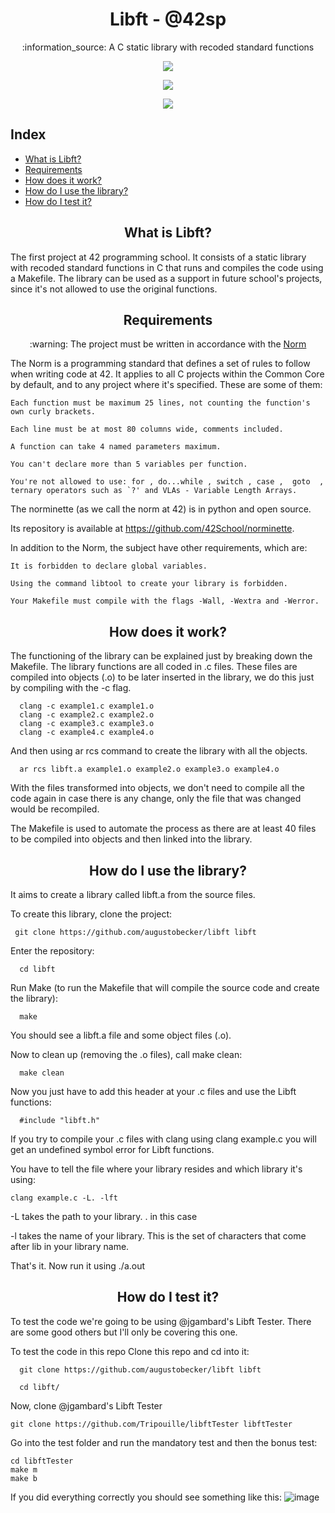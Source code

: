 <h1 align="center">  Libft - @42sp </h1>

<p align="center">:information_source: A C static library with recoded standard functions </p>

<p align="center"><a href="https://www.42sp.org.br/" target="_blank"><img src="https://img.shields.io/static/v1?label=&message=SP&color=000&style=for-the-badge&logo=42""></a></p>
<p align="center"><img src="https://user-images.githubusercontent.com/81205527/149165832-9344c9e5-6075-4268-b276-26b60efc5733.png"> </p>
<p align="center"><a href="https://github.com/augustobecker/Libft/blob/master/README-ptbr.md" target="_blank"><img src="https://img.shields.io/badge/dispon%C3%ADvel%20tamb%C3%A9m%20em-PT--BR-yellow"></a></p>
 
## Index
* [What is Libft?](#what-is-libft)
* [Requirements](#requirements)
* [How does it work?](#how-does-it-work)
* [How do I use the library?](#how-do-i-use-the-library)
* [How do I test it?](#how-do-i-test-it)

<h2 align="center" id="what-is-libft"> What is Libft? </h2>

 The first project at 42 programming school. It consists of a static library with recoded standard functions in C that runs and compiles the code using a Makefile.
 The library can be used as a support in future school's projects, since it's not allowed to use the original functions. 
 
 <h2 align="center" id="requirements"> Requirements </h2>

<p  align="center"> :warning: The project must be written in accordance with the <a href="https://github.com/42School/norminette/blob/master/pdf/en.norm.pdf" target="_blank">Norm</a> </p>
The Norm  is a programming standard that defines a set of rules to follow when writing code at 42. It applies to all C projects within the Common Core by default, and
to any project where it's specified. These are some of them:

    Each function must be maximum 25 lines, not counting the function's own curly brackets.
    
    Each line must be at most 80 columns wide, comments included.
    
    A function can take 4 named parameters maximum.
    
    You can't declare more than 5 variables per function.
    
    You're not allowed to use: for , do...while , switch , case ,  goto  ,
    ternary operators such as `?' and VLAs - Variable Length Arrays.
  The norminette (as we call the norm at 42) is in python and open source.
  
  Its repository is available at https://github.com/42School/norminette.
  
   In addition to the Norm, the subject have other requirements, which are:
  
    It is forbidden to declare global variables.
   
    Using the command libtool to create your library is forbidden.
    
    Your Makefile must compile with the flags -Wall, -Wextra and -Werror.
  
<h2 align="center" id="how-does-it-work"> How does it work? </h2>

The functioning of the library can be explained just by breaking down the Makefile. The library functions are all coded in .c files.
These files are compiled into objects (.o) to be later inserted in the library, we do this just by compiling with the -c flag.

      clang -c example1.c example1.o
      clang -c example2.c example2.o
      clang -c example3.c example3.o
      clang -c example4.c example4.o
And then using ar rcs command to create the library with all the objects.

      ar rcs libft.a example1.o example2.o example3.o example4.o

With the files transformed into objects, we don't need to compile all the code again in case there is any change, only the file that was changed would be recompiled.

The Makefile is used to automate the process as there are at least 40 files to be compiled into objects and then linked into the library.
 
<h2 align="center" id="how-do-i-use-the-library"> How do I use the library? </h2>
It aims to create a library called libft.a from the source files.

To create this library, clone the project:

     git clone https://github.com/augustobecker/libft libft
Enter the repository:

      cd libft
Run Make (to run the Makefile that will compile the source code and create the library):

      make

You should see a libft.a file and some object files (.o).

Now to clean up (removing the .o files), call make clean:

      make clean
Now you just have to add this header at your .c files and use the Libft functions:

      #include "libft.h"
If you try to compile your .c files with clang using clang example.c you will get an undefined symbol error for Libft functions.

You have to tell the file where your library resides and which library it's using:

    clang example.c -L. -lft

-L takes the path to your library. . in this case

-l takes the name of your library. This is the set of characters that come after lib in your library name.

That's it. Now run it using ./a.out

<h2 align="center" id="how-do-i-test-it"> How do I test it? </h2>

To test the code we're going to be using @jgambard's Libft Tester. There are some good others but I'll only be covering this one.

To test the code in this repo
Clone this repo and cd into it:

      git clone https://github.com/augustobecker/libft libft
      
      cd libft/
 
Now, clone @jgambard's Libft Tester
    
    git clone https://github.com/Tripouille/libftTester libftTester
Go into the test folder and run the mandatory test and then the bonus test:

    cd libftTester
    make m
    make b
    
If you did everything correctly you should see something like this:
![image](https://user-images.githubusercontent.com/81205527/149175403-68b2b73b-5669-45ff-a874-e95055abe0e3.png)
